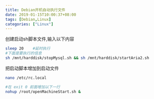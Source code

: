 ```yaml
---
title: Debian开机自动执行文件
date: 2019-01-15T10:00:37+08:00
tags: [Debian,Linux]
categories: ["Linux"]
---
```


创建启动sh脚本文件,输入以下内容
``` bash
sleep 20    #延时执行
#下面是要执行的信息
sh /mnt/harddisk/stopMysql.sh && sh /mnt/harddisk/startAria2.sh
```

把启动脚本增加到启动文件
``` bash
nano /etc/rc.local

#在 exit 0 前面增加以下一行
nohup /root/openMachineStart.sh &
```